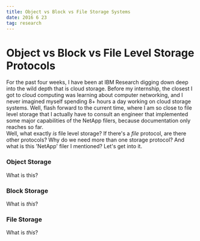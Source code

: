 ```yaml
---
title: Object vs Block vs File Storage Systems
date: 2016 6 23
tag: research
---
```



# Object vs Block vs File Level Storage Protocols

For the past four weeks, I have been at IBM Research digging 
down deep into the wild depth that is cloud storage. Before my 
internship, the closest I got to cloud computing was learning 
about computer networking, and I never imagined myself spending 
8+ hours a day working on cloud storage systems. Well, flash forward 
to the current time, where I am so close to file level storage that 
I actually have to consult an engineer that implemented some 
major capabilities of the NetApp filers, because documentation 
only reaches so far.  
Well, what exactly _is_ file level storage? If there's a _file_ 
protocol, are there other protocols? Why do we need more than 
one storage protocol? And what is this 'NetApp' filer I 
mentioned? Let's get into it.

### Object Storage
What is this?  
  
  
### Block Storage
What is _this_?  
  
  

### File Storage
What is *this*?  
  
  
